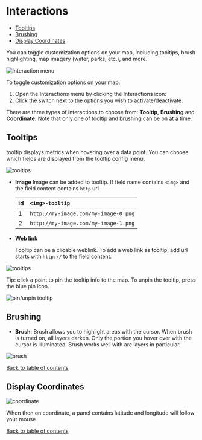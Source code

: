 # Interactions

* [Tooltips](g-interactions.md#tooltips)
* [Brushing](g-interactions.md#brushing)
* [Display Coordinates](g-interactions.md#display-coordinates)

You can toggle customization options on your map, including tooltips, brush highlighting, map imagery \(water, parks, etc.\), and more.

![Interaction menu](https://d1a3f4spazzrp4.cloudfront.net/kepler.gl/documentation/g-interactions-0.png)

To toggle customization options on your map:

1. Open the Interactions menu by clicking the Interactions icon:
2. Click the switch next to the options you wish to activate/deactivate.

There are three types of interactions to choose from: **Tooltip**, **Brushing** and **Coordinate**. Note that only one of tooltip and brushing can be on at a time.

## Tooltips

tooltip displays metrics when hovering over a data point. You can choose which fields are displayed from the tooltip config menu.

![tooltips](https://d1a3f4spazzrp4.cloudfront.net/kepler.gl/documentation/image25.png)

* **Image** Image can be added to tooltip. If field name contains `<img>` and the field content contains `http` url

  | id | `<img>-tooltip` |
  | :--- | :--- |
  | 1 | `http://my-image.com/my-image-0.png` |
  | 2 | `http://my-image.com/my-image-1.png` |

* **Web link**

  Tooltip can be a clicable weblink. To add a web link as tooltip, add  url starts with `http://` to the field content.

![tooltips](https://d1a3f4spazzrp4.cloudfront.net/kepler.gl/documentation/g-interactions-1.png)

Tip: click a point to pin the tooltip info to the map. To unpin the tooltip, press the blue pin icon.

![pin/unpin tooltip](https://d1a3f4spazzrp4.cloudfront.net/kepler.gl/documentation/image15.png)

## Brushing

* **Brush**: Brush allows you to highlight areas with the cursor. When brush is turned on, all layers darken. Only the portion you hover over with the cursor is illuminated. Brush works well with arc layers in particular.

![brush](https://d1a3f4spazzrp4.cloudfront.net/kepler.gl/documentation/image12.png)

[Back to table of contents](a-introduction.md)

## Display Coordinates

![coordinate](https://d1a3f4spazzrp4.cloudfront.net/kepler.gl/documentation/g-interactions-2.png)

When then on coordinate, a panel contains latitude and longitude will follow your mouse

[Back to table of contents](a-introduction.md)

